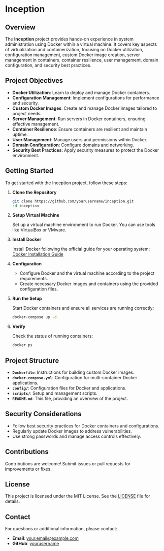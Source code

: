 # Inception

## Overview

The **Inception** project provides hands-on experience in system administration using Docker within a virtual machine. It covers key aspects of virtualization and containerization, focusing on Docker utilization, configuration management, custom Docker image creation, server management in containers, container resilience, user management, domain configuration, and security best practices.

## Project Objectives

- **Docker Utilization**: Learn to deploy and manage Docker containers.
- **Configuration Management**: Implement configurations for performance and security.
- **Custom Docker Images**: Create and manage Docker images tailored to project needs.
- **Server Management**: Run servers in Docker containers, ensuring effective management.
- **Container Resilience**: Ensure containers are resilient and maintain uptime.
- **User Management**: Manage users and permissions within Docker.
- **Domain Configuration**: Configure domains and networking.
- **Security Best Practices**: Apply security measures to protect the Docker environment.

## Getting Started

To get started with the Inception project, follow these steps:

1. **Clone the Repository**

    ```bash
    git clone https://github.com/yourusername/inception.git
    cd inception
    ```

2. **Setup Virtual Machine**

    Set up a virtual machine environment to run Docker. You can use tools like VirtualBox or VMware.

3. **Install Docker**

    Install Docker following the official guide for your operating system:
    [Docker Installation Guide](https://docs.docker.com/get-docker/)

4. **Configuration**

    - Configure Docker and the virtual machine according to the project requirements.
    - Create necessary Docker images and containers using the provided configuration files.

5. **Run the Setup**

    Start Docker containers and ensure all services are running correctly:

    ```bash
    docker-compose up -d
    ```

6. **Verify**

    Check the status of running containers:

    ```bash
    docker ps
    ```

## Project Structure

- **`Dockerfile`**: Instructions for building custom Docker images.
- **`docker-compose.yml`**: Configuration for multi-container Docker applications.
- **`config/`**: Configuration files for Docker and applications.
- **`scripts/`**: Setup and management scripts.
- **`README.md`**: This file, providing an overview of the project.

## Security Considerations

- Follow best security practices for Docker containers and configurations.
- Regularly update Docker images to address vulnerabilities.
- Use strong passwords and manage access controls effectively.

## Contributions

Contributions are welcome! Submit issues or pull requests for improvements or fixes.

## License

This project is licensed under the MIT License. See the [LICENSE](LICENSE) file for details.

## Contact

For questions or additional information, please contact:

- **Email**: your.email@example.com
- **GitHub**: [yourusername](https://github.com/yourusername)

